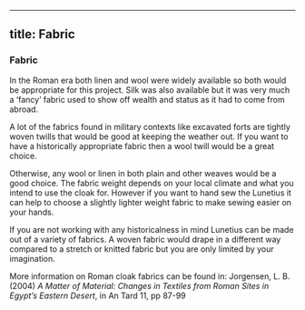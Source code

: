  ---
title: Fabric
---

### Fabric

In the Roman era both linen and wool were widely available so both would be appropriate for this project. Silk was also available but it was very much a ‘fancy’ fabric used to show off wealth and status as it had to come from abroad.

A lot of the fabrics found in military contexts like excavated forts are tightly woven twills that would be good at keeping the weather out. If you want to have a historically appropriate fabric then a wool twill would be a great choice.

Otherwise, any wool or linen in both plain and other weaves would be a good choice. The fabric weight depends on your local climate and what you intend to use the cloak for. However if you want to hand sew the Lunetius it can help to choose a slightly lighter weight fabric to make sewing easier on your hands.

If you are not working with any historicalness in mind Lunetius can be made out of a variety of fabrics. A woven fabric would drape in a different way compared to a stretch or knitted fabric but you are only limited by your imagination.

More information on Roman cloak fabrics can be found in: 
Jorgensen, L. B. (2004)  *A Matter of Material: Changes in Textiles from Roman Sites in Egypt’s Eastern Desert*,  in An Tard 11, pp 87-99
